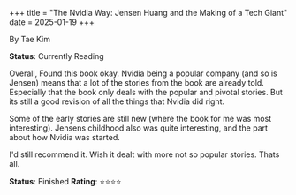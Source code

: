 +++
title = "The Nvidia Way: Jensen Huang and the Making of a Tech Giant"
date = 2025-01-19
+++

By Tae Kim

**Status**: Currently Reading

Overall, Found this book okay. Nvidia being a popular company (and so is Jensen) means that a lot of the
stories from the book are already told. Especially that the book only deals with the popular and pivotal stories.
But its still a good revision of all the things that Nvidia did right.

Some of the early stories are still new (where the book for me was most interesting). Jensens childhood also was quite
interesting, and the part about how Nvidia was started.

I'd still recommend it. Wish it dealt with more not so popular stories. Thats all.

**Status**: Finished
**Rating**: ⭐⭐⭐⭐